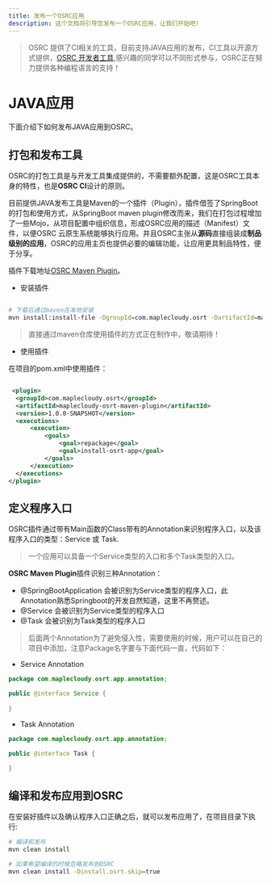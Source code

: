 ```yaml
---
title: 发布一个OSRC应用
description: 这个文档将引导您发布一个OSRC应用，让我们开始吧!
---
```


> OSRC 提供了CI相关的工具，目前支持JAVA应用的发布，CI工具以开源方式提供，[OSRC 开发者工具](https://github.com/maplecloudy/maplecloudy-osrt-tools),感兴趣的同学可以不同形式参与，OSRC正在努力提供各种编程语言的支持！

# JAVA应用

下面介绍下如何发布JAVA应用到OSRC。

## 打包和发布工具

OSRC的打包工具是与开发工具集成提供的，不需要额外配置，这是OSRC工具本身的特性，也是**OSRC CI**设计的原则。

目前提供JAVA发布工具是Maven的一个插件（Plugin），插件借签了SpringBoot的打包和使用方式，从SpringBoot maven plugin修改而来，我们在打包过程增加了一些Mojo，从项目配置中组织信息，形成OSRC应用的描述（Manifest）文件，以便OSRC 云原生系统能够执行应用。并且OSRC主张从**源码**直接组装成**制品级别的应用**，OSRC的应用主页也提供必要的编辑功能，让应用更具制品特性，便于分享。

插件下载地址[OSRC Maven Plugin](/assets/maplecloudy-osrt-maven-plugin-1.0.0-RELEASE.jar)。

- 安装插件

```bash

# 下载后通过maven在本地安装
mvn install:install-file -DgroupId=com.maplecloudy.osrt -DartifactId=maplecloudy-osrt-maven-plugin -Dversion=1.0.0-RELEASE -Dpackaging=jar -Dfile=maplecloudy-osrt-maven-plugin-1.0.0-RELEASE.jar

```

> 直接通过maven仓库使用插件的方式正在制作中，敬请期待！

- 使用插件

在项目的pom.xml中使用插件：

```xml

 <plugin>
  <groupId>com.maplecloudy.osrt</groupId>
  <artifactId>maplecloudy-osrt-maven-plugin</artifactId>
  <version>1.0.0-SNAPSHOT</version>
  <executions>
      <execution>
          <goals>
              <goal>repackage</goal>
              <goal>install-osrt-app</goal>
          </goals>
      </execution>
  </executions>
</plugin>

```

## 定义程序入口

OSRC插件通过带有Main函数的Class带有的Annotation来识别程序入口，以及该程序入口的类型：Service 或 Task.

> 一个应用可以具备一个Service类型的入口和多个Task类型的入口。

**OSRC Maven Plugin**插件识别三种Annotation：

- @SpringBootApplication 会被识别为Service类型的程序入口，此Annotation熟悉Springboot的开发自然知道，这里不再赘述。
- @Service 会被识别为Service类型的程序入口
- @Task 会被识别为Task类型的程序入口

> 后面两个Annotation为了避免侵入性，需要使用的时候，用户可以在自己的项目中添加，注意Package名字要与下面代码一直，代码如下：

- Service Annotation

```java
package com.maplecloudy.osrt.app.annotation;

public @interface Service {
  
}
```

- Task Annotation

```java
package com.maplecloudy.osrt.app.annotation;

public @interface Task {
  
}
```

## 编译和发布应用到OSRC

在安装好插件以及确认程序入口正确之后，就可以发布应用了，在项目目录下执行:

```bash
# 编译和发布
mvn clean install

# 如果希望编译的时候忽略发布到OSRC
mvn clean install -Dinstall.osrt.skip=true

```

